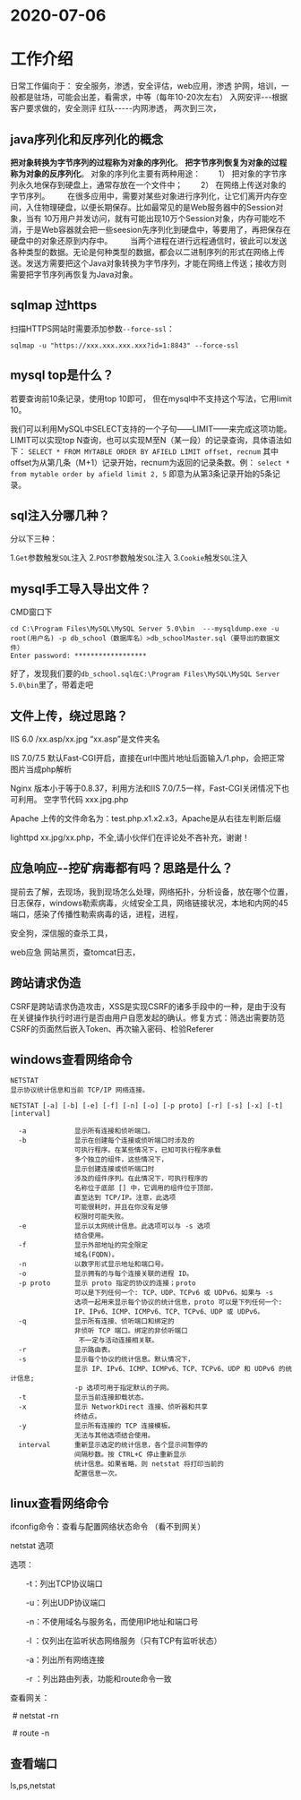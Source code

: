 # 2020-07-06
# 工作介绍
日常工作偏向于：
安全服务，渗透，安全评估，web应用，渗透
护网，培训，一般都是驻场，可能会出差，看需求，中等（每年10-20次左右）
入网安评---根据客户要求做的，安全测评
红队-----内网渗透，
两次到三次，
## java序列化和反序列化的概念

**把对象转换为字节序列的过程称为对象的序列化**。
**把字节序列恢复为对象的过程称为对象的反序列化**。
对象的序列化主要有两种用途：
　　1） 把对象的字节序列永久地保存到硬盘上，通常存放在一个文件中；
　　2） 在网络上传送对象的字节序列。
　　在很多应用中，需要对某些对象进行序列化，让它们离开内存空间，入住物理硬盘，以便长期保存。比如最常见的是Web服务器中的Session对象，当有 10万用户并发访问，就有可能出现10万个Session对象，内存可能吃不消，于是Web容器就会把一些seesion先序列化到硬盘中，等要用了，再把保存在硬盘中的对象还原到内存中。
　　当两个进程在进行远程通信时，彼此可以发送各种类型的数据。无论是何种类型的数据，都会以二进制序列的形式在网络上传送。发送方需要把这个Java对象转换为字节序列，才能在网络上传送；接收方则需要把字节序列再恢复为Java对象。

## sqlmap 过https

扫描HTTPS网站时需要添加参数`--force-ssl`：

```
sqlmap -u "https://xxx.xxx.xxx.xxx?id=1:8843" --force-ssl
```



## mysql top是什么？

若要查询前10条记录，使用top 10即可，
但在mysql中不支持这个写法，它用limit 10。

我们可以利用MySQL中SELECT支持的一个子句——LIMIT——来完成这项功能。
LIMIT可以实现top N查询，也可以实现M至N（某一段）的记录查询，具体语法如下：
`SELECT * FROM MYTABLE
ORDER BY AFIELD
LIMIT offset, recnum`
其中offset为从第几条（M+1）记录开始，recnum为返回的记录条数。例：
`select * from mytable
order by afield
limit 2, 5`
即意为从第3条记录开始的5条记录。

## sql注入分哪几种？

分以下三种：

1.`Get`参数触发`SQL`注入
2.`POST`参数触发`SQL`注入
3.`Cookie`触发`SQL`注入

## mysql手工导入导出文件？

CMD窗口下

```
cd C:\Program Files\MySQL\MySQL Server 5.0\bin  ---mysqldump.exe -u root(用户名) -p db_school（数据库名）>db_schoolMaster.sql（要导出的数据文件）
Enter password: ******************
```

好了，发现我们要的`db_school.sql在C:\Program Files\MySQL\MySQL Server 5.0\bin`里了，带着走吧

## 文件上传，绕过思路？

IIS 6.0
/xx.asp/xx.jpg “xx.asp”是文件夹名

IIS 7.0/7.5
默认Fast-CGI开启，直接在url中图片地址后面输入/1.php，会把正常图片当成php解析

Nginx
版本小于等于0.8.37，利用方法和IIS 7.0/7.5一样，Fast-CGI关闭情况下也可利用。
空字节代码 xxx.jpg.php

Apache
上传的文件命名为：test.php.x1.x2.x3，Apache是从右往左判断后缀

lighttpd
xx.jpg/xx.php，不全,请小伙伴们在评论处不吝补充，谢谢！

## 应急响应--挖矿病毒都有吗？思路是什么？

提前去了解，去现场，我到现场怎么处理，网络拓扑，分析设备，放在哪个位置，日志保存，windows勒索病毒，火绒安全工具，网络链接状况，本地和内网的45端口，感染了传播性勒索病毒的话，进程，进程，

安全狗，深信服的查杀工具，

web应急   网站黑页，查tomcat日志，

## 跨站请求伪造

CSRF是跨站请求伪造攻击，XSS是实现CSRF的诸多手段中的一种，是由于没有在关键操作执行时进行是否由用户自愿发起的确认。修复方式：筛选出需要防范CSRF的页面然后嵌入Token、再次输入密码、检验Referer

## windows查看网络命令

```
NETSTAT
显示协议统计信息和当前 TCP/IP 网络连接。

NETSTAT [-a] [-b] [-e] [-f] [-n] [-o] [-p proto] [-r] [-s] [-x] [-t] [interval]

  -a            显示所有连接和侦听端口。
  -b            显示在创建每个连接或侦听端口时涉及的
                可执行程序。在某些情况下，已知可执行程序承载
                多个独立的组件，这些情况下，
                显示创建连接或侦听端口时
                涉及的组件序列。在此情况下，可执行程序的
                名称位于底部 [] 中，它调用的组件位于顶部，
                直至达到 TCP/IP。注意，此选项
                可能很耗时，并且在你没有足够
                权限时可能失败。
  -e            显示以太网统计信息。此选项可以与 -s 选项
                结合使用。
  -f            显示外部地址的完全限定
                域名(FQDN)。
  -n            以数字形式显示地址和端口号。
  -o            显示拥有的与每个连接关联的进程 ID。
  -p proto      显示 proto 指定的协议的连接；proto
                可以是下列任何一个: TCP、UDP、TCPv6 或 UDPv6。如果与 -s
                选项一起用来显示每个协议的统计信息，proto 可以是下列任何一个:
                IP、IPv6、ICMP、ICMPv6、TCP、TCPv6、UDP 或 UDPv6。
  -q            显示所有连接、侦听端口和绑定的
                非侦听 TCP 端口。绑定的非侦听端口
                 不一定与活动连接相关联。
  -r            显示路由表。
  -s            显示每个协议的统计信息。默认情况下，
                显示 IP、IPv6、ICMP、ICMPv6、TCP、TCPv6、UDP 和 UDPv6 的统计信息;
                -p 选项可用于指定默认的子网。
  -t            显示当前连接卸载状态。
  -x            显示 NetworkDirect 连接、侦听器和共享
                终结点。
  -y            显示所有连接的 TCP 连接模板。
                无法与其他选项结合使用。
  interval      重新显示选定的统计信息，各个显示间暂停的
                间隔秒数。按 CTRL+C 停止重新显示
                统计信息。如果省略，则 netstat 将打印当前的
                配置信息一次。
```



## linux查看网络命令

ifconfig命令：查看与配置网络状态命令 （看不到网关）

netstat  选项

选项：

　　-t：列出TCP协议端口

　　-u：列出UDP协议端口

　　-n：不使用域名与服务名，而使用IP地址和端口号

　　-l ：仅列出在监听状态网络服务（只有TCP有监听状态）

　　-a：列出所有网络连接

　　-r ：列出路由列表，功能和route命令一致

查看网关：

​		# netstat  -rn

​		# route  -n

## 查看端口

ls,ps,netstat




